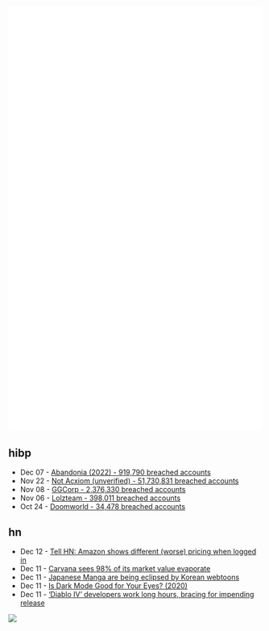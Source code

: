 ![Metrics](https://raw.githubusercontent.com/phixion/phixion/master/metrics.svg)

## hibp

<!--
for https://github.com/phixion/phixion/blob/main/.github/workflows/feeds.yml
-->
<!--START_SECTION:haveibeenpwnd-->
- Dec 07 - [Abandonia (2022) - 919,790 breached accounts](https://haveibeenpwned.com/PwnedWebsites#Abandonia2022)
- Nov 22 - [Not Acxiom (unverified) - 51,730,831 breached accounts](https://haveibeenpwned.com/PwnedWebsites#NotAcxiom)
- Nov 08 - [GGCorp - 2,376,330 breached accounts](https://haveibeenpwned.com/PwnedWebsites#GGCorp)
- Nov 06 - [Lolzteam - 398,011 breached accounts](https://haveibeenpwned.com/PwnedWebsites#Lolzteam)
- Oct 24 - [Doomworld - 34,478 breached accounts](https://haveibeenpwned.com/PwnedWebsites#Doomworld)
<!--END_SECTION:haveibeenpwnd-->

## hn

<!--
for https://github.com/phixion/phixion/blob/main/.github/workflows/feeds.yml
-->
<!--START_SECTION:hn-->
- Dec 12 - [Tell HN: Amazon shows different (worse) pricing when logged in](https://news.ycombinator.com/item?id=33949038)
- Dec 11 - [Carvana sees 98% of its market value evaporate](https://www.businessinsider.com/used-vehicle-retailer-carvana-bankruptcy-car-buyers-inventory-2022-12)
- Dec 11 - [Japanese Manga are being eclipsed by Korean webtoons](https://www.economist.com/asia/2022/12/08/japanese-manga-are-being-eclipsed-by-korean-webtoons)
- Dec 11 - [Is Dark Mode Good for Your Eyes? (2020)](https://kevquirk.com/is-dark-mode-such-a-good-idea/)
- Dec 11 - [‘Diablo IV’ developers work long hours, bracing for impending release](https://www.washingtonpost.com/video-games/2022/12/08/diablo-iv-release-date-crunch/)
<!--END_SECTION:hn-->

<!--
for https://yhype.me
-->
![](https://hit.yhype.me/github/profile?user_id=13013670)
